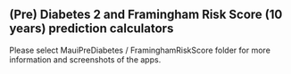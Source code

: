 ## (Pre) Diabetes 2 and Framingham Risk Score (10 years) prediction calculators

Please select MauiPreDiabetes / FraminghamRiskScore folder for more information and screenshots of the apps.
